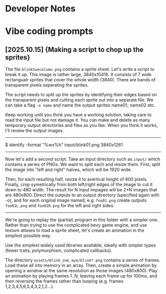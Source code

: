 

Developer Notes
================================================================================




Vibe coding prompts
================================================================================


[2025.10.15] {Making a script to chop up the sprites}
--------------------------------------------------------------------------------

The file `blinktwocolumn.png` contains a sprite sheet. Let's write a
script to break it up. This image is rather large, 3840x10416. It
consists of 7 wide rectangualr sprites that cover the whole width
(3840). There are bands of transparent pixels separating the sprites.

The script needs to split up the sprites by identifying their edges
based on the transparent pixels and cutting each sprite out into a
separate file. We can take a flag `-o name` and name the output
sprites name01, name02 etc.

Keep working until you think you have a working solution, taking care
to read the input file but not damage it. You can make and delete as
many temporary output directories and files as you like. When you
think it works, I'll review the output images.

----

$ identify -format "%wx%h" input/blink01.png
3840x1261

----

Now let's add a second script. Take an input directory such as
`input/` which contains a series of PNGs. We want to split each and
resize them. First, split the image into "left and right" halves,
which will be 1920 wide.

Then, for each resulting half, resize it to avertical height of 800
pixels. Finally, crop symetrically from both left/right edges of the
image to cut it down to 480 width. The result for N input impages will
be 2*N images that are 480x800. Direct the outputs to an output
directory (specified again with -o), and for each original image
named, e.g. `foo01.png` create outputs `foo01L.png` and `foo01R.png`
for the left and right sides.

--- 

We're going to replay the (partial) program in this folder with a
simpler one.  Rather than trying to use the complicated bevy game
engine, and use texture atlases to load a sprite sheet, let's create
an animation in the simplest possible way.

Use the simplest widely used libraries available, ideally with simpler
types (fewer traits, polymorphism, complicated callbacks).

The directory `assets/blink_one_eye/blink*.png` contains a series of
frames. Load these all into memory in an array. Then, create a simple
animation by opening a window at the same resolution as those images
(480x800). Play an animation by playing frames 1..N, leaving each
frame up for 100ms, and then reversing the frames rather than looping
(e.g. frames 1,2,3,4,5,6,5,4,3,2,1,2...).
